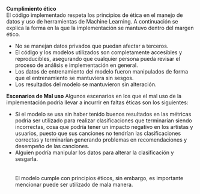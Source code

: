 **Cumplimiento ético**\
El código implementado respeta los principios de ética en el manejo de datos y uso de herramientas de Machine Learning. A continuación se explica la forma en la que la implementación se mantuvo dentro del margen ético.
* No se manejan datos privados que puedan afectar a terceros.
* El código y los modelos utilizados son completamente accesibles y reproducibles, asegurando que cualquier persona pueda revisar el proceso de análisis e implementación en general.
* Los datos de entrenamiento del modelo fueron manipulados de forma que el entrenamiento se mantuviera sin sesgos.
* Los resultados del modelo se mantuvieron sin alteración.

**Escenarios de Mal uso**
Algunos escenarios en los que el mal uso de la implementación podría llevar a incurrir en faltas éticas son los siguientes:
* Si el modelo se usa sin haber tenido buenos resultados en las métricas podría ser utilizado para realizar clasificaciones que terminarían siendo incorrectas, cosa que podría tener un impacto negativo en los artistas y usuarios, puesto que sus canciones no tendrían las clasificaciones correctas y terminarían generando problemas en recomendaciones y desempeño de las canciones.
* Alguien podría manipular los datos para alterar la clasificación y sesgarla.
\
\
\
El modelo cumple con principios éticos, sin embargo, es importante mencionar puede ser utilizado de mala manera.
